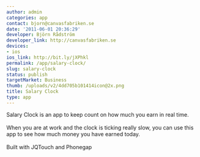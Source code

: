 ```yaml
---
author: admin
categories: app
contact: bjorn@canvasfabriken.se
date: '2011-06-01 20:36:29'
developer: Björn Rådström
developer_link: http://canvasfabriken.se
devices: 
- ios
ios_link: http://bit.ly/jXPhkl
permalink: /app/salary-clock/
slug: salary-clock
status: publish
targetMarket: Business
thumb: /uploads/v2/4dd705b101414icon@2x.png
title: Salary Clock
type: app
---
```


Salary Clock is an app to keep count on how much you earn in real time.<br/>
<br/>
When you are at work and the clock is ticking really slow, 
you can use this app to see how much money you have earned today.<br/>
<br/>
Built with JQTouch and Phonegap